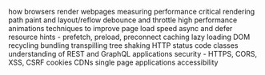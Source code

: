 how browsers render webpages
measuring performance
critical rendering path
paint and layout/reflow
debounce and throttle
high performance animations
techniques to improve page load
speed
async and defer
resource hints - prefetch, preload, preconnect
caching
lazy loading
DOM recycling
bundling
transpilling
tree shaking
HTTP status code classes
understanding of REST and GraphQL
applications security - HTTPS, CORS, XSS, CSRF
cookies
CDNs
single page applications
accessibility 
